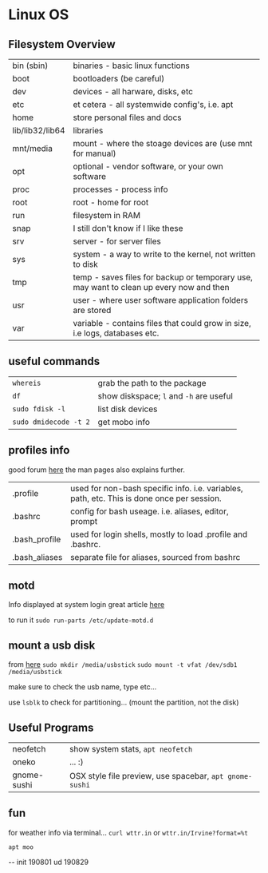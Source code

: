 Linux OS
=======

Filesystem Overview 
---------

|||
|-|-|
| bin (sbin) | binaries - basic linux functions |
| boot | bootloaders (be careful) |
| dev | devices - all harware, disks, etc |
| etc | et cetera - all systemwide config's, i.e. apt |
| home | store personal files and docs |
| lib/lib32/lib64 | libraries |
| mnt/media | mount - where the stoage devices are (use mnt for manual) |
| opt | optional - vendor software, or your own software |
| proc | processes - process info |
| root | root - home for root |
| run | filesystem in RAM |
| snap | I still don't know if I like these |
| srv | server - for server files |
| sys | system - a way to write to the kernel, not written to disk |
| tmp | temp - saves files for backup or temporary use, may want to clean up every now and then |
| usr | user - where user software application folders are stored |   
| var | variable - contains files that could grow in size, i.e logs, databases etc. |



useful commands
---------

|||
|-|-|
| `whereis` | grab the path to the package |
| `df` | show diskspace; `l` and `-h` are useful |
| `sudo fdisk -l` | list disk devices |
| `sudo dmidecode -t 2` | get mobo info |



profiles info
---------

good forum [here](https://serverfault.com/questions/261802/what-are-the-functional-differences-between-profile-bash-profile-and-bashrc)
the man pages also explains further. 

|||
|-|-|
|.profile | used for non-bash specific info. i.e. variables, path, etc. This is done once per session. |
| .bashrc | config for bash useage. i.e. aliases, editor, prompt |
| .bash_profile | used for login shells, mostly to load .profile and .bashrc.  |
|.bash_aliases| separate file for aliases, sourced from bashrc |
 

motd
---------
Info displayed at system login
great article [here](https://devtidbits.com/2015/11/30/add-to-and-change-ubuntus-motd/)

to run it `sudo run-parts /etc/update-motd.d`



mount a usb disk
---------

from [here](https://askubuntu.com/questions/285539/detect-and-mount-devices)
`sudo mkdir /media/usbstick`
`sudo mount -t vfat /dev/sdb1 /media/usbstick`

make sure to check the usb name, type etc...

use `lsblk` to check for partitioning... (mount the partition, not the disk)



Useful Programs
---------

|||
|-|-|
| neofetch | show system stats, `apt neofetch` |
| oneko | ... :)  |
| gnome-sushi | OSX style file preview, use spacebar, `apt gnome-sushi`|


fun
---------
for weather info via terminal...
`curl wttr.in` or `wttr.in/Irvine?format=%t`

`apt moo`

--
init 190801
ud 190829